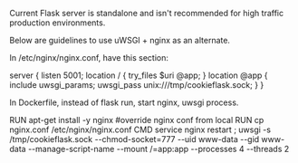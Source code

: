 Current Flask server is standalone and isn't recommended for high traffic production environments.

Below are guidelines to use uWSGI + nginx as an alternate.

In /etc/nginx/nginx.conf, have this section:

server {
        listen 5001;
        location / {
            try_files $uri @app;
        }
        location @app {
            include uwsgi_params;
            uwsgi_pass unix:///tmp/cookieflask.sock;
        }
        }
        
In Dockerfile, instead of flask run, start nginx, uwsgi process.

RUN apt-get install -y nginx
#override nginx conf from local
RUN cp nginx.conf /etc/nginx/nginx.conf
CMD service nginx restart ; uwsgi -s /tmp/cookieflask.sock --chmod-socket=777 --uid www-data --gid www-data --manage-script-name --mount /=app:app --processes 4 --threads 2

